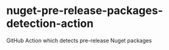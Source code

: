 # nuget-pre-release-packages-detection-action
GitHub Action which detects pre-release Nuget packages
